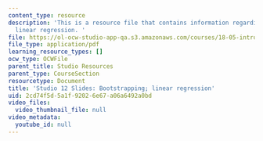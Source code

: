 ```yaml
---
content_type: resource
description: 'This is a resource file that contains information regarding bootstrapping;
  linear regression. '
file: https://ol-ocw-studio-app-qa.s3.amazonaws.com/courses/18-05-introduction-to-probability-and-statistics-spring-2014/2cd74f5d5a1f92026e67a06a6492a0bd_MIT18_05S14_studio12_slides.pdf
file_type: application/pdf
learning_resource_types: []
ocw_type: OCWFile
parent_title: Studio Resources
parent_type: CourseSection
resourcetype: Document
title: 'Studio 12 Slides: Bootstrapping; linear regression'
uid: 2cd74f5d-5a1f-9202-6e67-a06a6492a0bd
video_files:
  video_thumbnail_file: null
video_metadata:
  youtube_id: null
---
```

